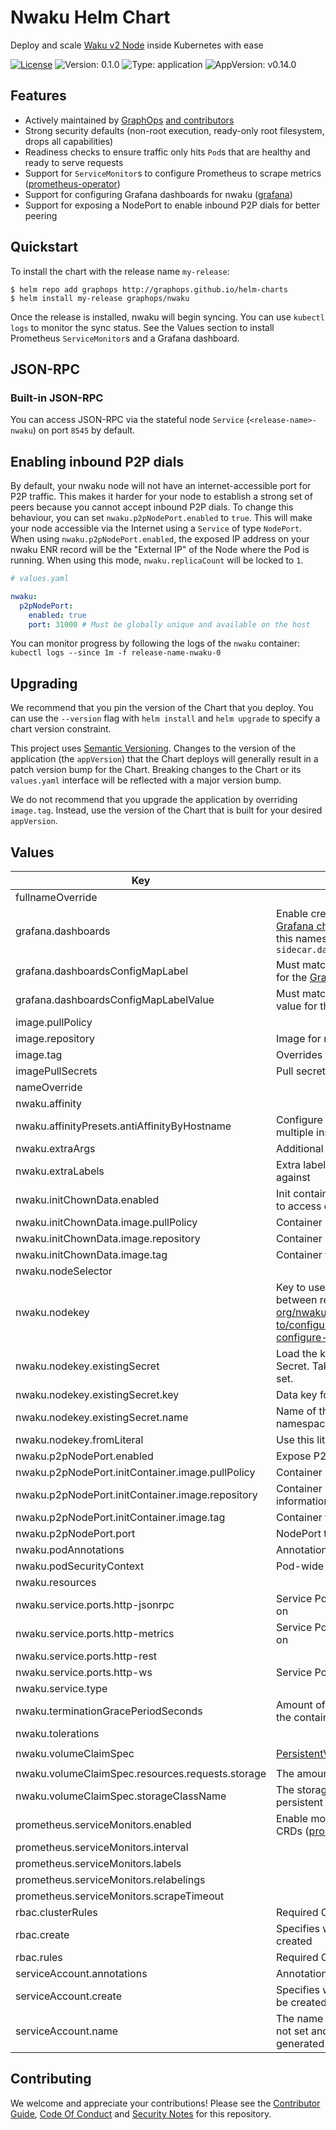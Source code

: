 # Nwaku Helm Chart

Deploy and scale [Waku v2 Node](https://github.com/waku-org/nwaku) inside Kubernetes with ease

[![License](https://img.shields.io/badge/License-Apache%202.0-blue.svg)](https://opensource.org/licenses/Apache-2.0) ![Version: 0.1.0](https://img.shields.io/badge/Version-0.1.0-informational?style=flat-square) ![Type: application](https://img.shields.io/badge/Type-application-informational?style=flat-square) ![AppVersion: v0.14.0](https://img.shields.io/badge/AppVersion-v0.14.0-informational?style=flat-square)

## Features

- Actively maintained by [GraphOps](https://graphops.xyz) [and contributors](https://github.com/graphops/helm-charts/graphs/contributors)
- Strong security defaults (non-root execution, ready-only root filesystem, drops all capabilities)
- Readiness checks to ensure traffic only hits `Pod`s that are healthy and ready to serve requests
- Support for `ServiceMonitor`s to configure Prometheus to scrape metrics ([prometheus-operator](https://github.com/prometheus-operator/prometheus-operator))
- Support for configuring Grafana dashboards for nwaku ([grafana](https://github.com/grafana/helm-charts/tree/main/charts/grafana))
- Support for exposing a NodePort to enable inbound P2P dials for better peering

## Quickstart

To install the chart with the release name `my-release`:

```console
$ helm repo add graphops http://graphops.github.io/helm-charts
$ helm install my-release graphops/nwaku
```

Once the release is installed, nwaku will begin syncing. You can use `kubectl logs` to monitor the sync status. See the Values section to install Prometheus `ServiceMonitor`s and a Grafana dashboard.

## JSON-RPC

### Built-in JSON-RPC

You can access JSON-RPC via the stateful node `Service` (`<release-name>-nwaku`) on port `8545` by default.

## Enabling inbound P2P dials

By default, your nwaku node will not have an internet-accessible port for P2P traffic. This makes it harder for your node to establish a strong set of peers because you cannot accept inbound P2P dials. To change this behaviour, you can set `nwaku.p2pNodePort.enabled` to `true`. This will make your node accessible via the Internet using a `Service` of type `NodePort`. When using `nwaku.p2pNodePort.enabled`, the exposed IP address on your nwaku ENR record will be the "External IP" of the Node where the Pod is running. When using this mode, `nwaku.replicaCount` will be locked to `1`.

```yaml
# values.yaml

nwaku:
  p2pNodePort:
    enabled: true
    port: 31000 # Must be globally unique and available on the host
```

You can monitor progress by following the logs of the `nwaku` container: `kubectl logs --since 1m -f release-name-nwaku-0`

## Upgrading

We recommend that you pin the version of the Chart that you deploy. You can use the `--version` flag with `helm install` and `helm upgrade` to specify a chart version constraint.

This project uses [Semantic Versioning](https://semver.org/). Changes to the version of the application (the `appVersion`) that the Chart deploys will generally result in a patch version bump for the Chart. Breaking changes to the Chart or its `values.yaml` interface will be reflected with a major version bump.

We do not recommend that you upgrade the application by overriding `image.tag`. Instead, use the version of the Chart that is built for your desired `appVersion`.

## Values

| Key | Description | Type | Default |
|-----|-------------|------|---------|
 | fullnameOverride |  | string | `""` |
 | grafana.dashboards | Enable creation of Grafana dashboards. [Grafana chart](https://github.com/grafana/helm-charts/tree/main/charts/grafana#grafana-helm-chart) must be configured to search this namespace, see `sidecar.dashboards.searchNamespace` | bool | `false` |
 | grafana.dashboardsConfigMapLabel | Must match `sidecar.dashboards.label` value for the [Grafana chart](https://github.com/grafana/helm-charts/tree/main/charts/grafana#grafana-helm-chart) | string | `"grafana_dashboard"` |
 | grafana.dashboardsConfigMapLabelValue | Must match `sidecar.dashboards.labelValue` value for the [Grafana chart](https://github.com/grafana/helm-charts/tree/main/charts/grafana#grafana-helm-chart) | string | `"1"` |
 | image.pullPolicy |  | string | `"IfNotPresent"` |
 | image.repository | Image for nwaku | string | `"statusteam/nim-waku"` |
 | image.tag | Overrides the image tag | string | Chart.appVersion |
 | imagePullSecrets | Pull secrets required to fetch the Image | list | `[]` |
 | nameOverride |  | string | `""` |
 | nwaku.affinity |  | object | `{}` |
 | nwaku.affinityPresets.antiAffinityByHostname | Configure anti-affinity rules to prevent multiple instances on the same host | bool | `true` |
 | nwaku.extraArgs | Additional CLI arguments | list | `[]` |
 | nwaku.extraLabels | Extra labels to attach to the Pod for matching against | object | `{}` |
 | nwaku.initChownData.enabled | Init container to set the correct permissions to access data directories | bool | `true` |
 | nwaku.initChownData.image.pullPolicy | Container pull policy | string | `"IfNotPresent"` |
 | nwaku.initChownData.image.repository | Container repository | string | `"busybox"` |
 | nwaku.initChownData.image.tag | Container tag | string | `"1.34.0"` |
 | nwaku.nodeSelector |  | object | `{}` |
 | nwaku.nodekey | Key to use to maintain consistent addressing between restarts https://github.com/waku-org/nwaku/blob/master/docs/operators/how-to/configure-key.md#generate-and-configure-a-node-key | object | `{"existingSecret":{"key":"","name":""},"fromLiteral":""}` |
 | nwaku.nodekey.existingSecret | Load the key from an existing Kubernetes Secret. Takes precedence over `fromLiteral` if set. | object | `{"key":"","name":""}` |
 | nwaku.nodekey.existingSecret.key | Data key for the NodeKey in the Secret | string | `""` |
 | nwaku.nodekey.existingSecret.name | Name of the Secret resource in the same namespace | string | `""` |
 | nwaku.nodekey.fromLiteral | Use this literal value for the NodeKey | string | `""` |
 | nwaku.p2pNodePort.enabled | Expose P2P port via NodePort | bool | `false` |
 | nwaku.p2pNodePort.initContainer.image.pullPolicy | Container pull policy | string | `"IfNotPresent"` |
 | nwaku.p2pNodePort.initContainer.image.repository | Container image to fetch nodeport information | string | `"lachlanevenson/k8s-kubectl"` |
 | nwaku.p2pNodePort.initContainer.image.tag | Container tag | string | `"v1.21.3"` |
 | nwaku.p2pNodePort.port | NodePort to be used. Must be unique. | int | `31000` |
 | nwaku.podAnnotations | Annotations for the `Pod` | object | `{}` |
 | nwaku.podSecurityContext | Pod-wide security context | object | `{"fsGroup":101337,"runAsGroup":101337,"runAsNonRoot":true,"runAsUser":101337}` |
 | nwaku.resources |  | object | `{}` |
 | nwaku.service.ports.http-jsonrpc | Service Port to expose JSON-RPC interface on | int | `8545` |
 | nwaku.service.ports.http-metrics | Service Port to expose Prometheus metrics on | int | `8008` |
 | nwaku.service.ports.http-rest |  | int | `8645` |
 | nwaku.service.ports.http-ws | Service Port to expose gRPC interface on | int | `8000` |
 | nwaku.service.type |  | string | `"ClusterIP"` |
 | nwaku.terminationGracePeriodSeconds | Amount of time to wait before force-killing the container | int | `60` |
 | nwaku.tolerations |  | list | `[]` |
 | nwaku.volumeClaimSpec | [PersistentVolumeClaimSpec](https://kubernetes.io/docs/reference/generated/kubernetes-api/v1.23/#persistentvolumeclaimspec-v1-core) for storage | object | `{"accessModes":["ReadWriteOnce"],"resources":{"requests":{"storage":"1.5Ti"}},"storageClassName":null}` |
 | nwaku.volumeClaimSpec.resources.requests.storage | The amount of disk space to provision | string | `"1.5Ti"` |
 | nwaku.volumeClaimSpec.storageClassName | The storage class to use when provisioning a persistent volume | string | `nil` |
 | prometheus.serviceMonitors.enabled | Enable monitoring by creating `ServiceMonitor` CRDs ([prometheus-operator](https://github.com/prometheus-operator/prometheus-operator)) | bool | `false` |
 | prometheus.serviceMonitors.interval |  | string | `nil` |
 | prometheus.serviceMonitors.labels |  | object | `{}` |
 | prometheus.serviceMonitors.relabelings |  | list | `[]` |
 | prometheus.serviceMonitors.scrapeTimeout |  | string | `nil` |
 | rbac.clusterRules | Required ClusterRole rules | list | See `values.yaml` |
 | rbac.create | Specifies whether RBAC resources are to be created | bool | `true` |
 | rbac.rules | Required ClusterRole rules | list | See `values.yaml` |
 | serviceAccount.annotations | Annotations to add to the service account | object | `{}` |
 | serviceAccount.create | Specifies whether a service account should be created | bool | `true` |
 | serviceAccount.name | The name of the service account to use. If not set and create is true, a name is generated using the fullname template | string | `""` |

## Contributing

We welcome and appreciate your contributions! Please see the [Contributor Guide](/CONTRIBUTING.md), [Code Of Conduct](/CODE_OF_CONDUCT.md) and [Security Notes](/SECURITY.md) for this repository.

